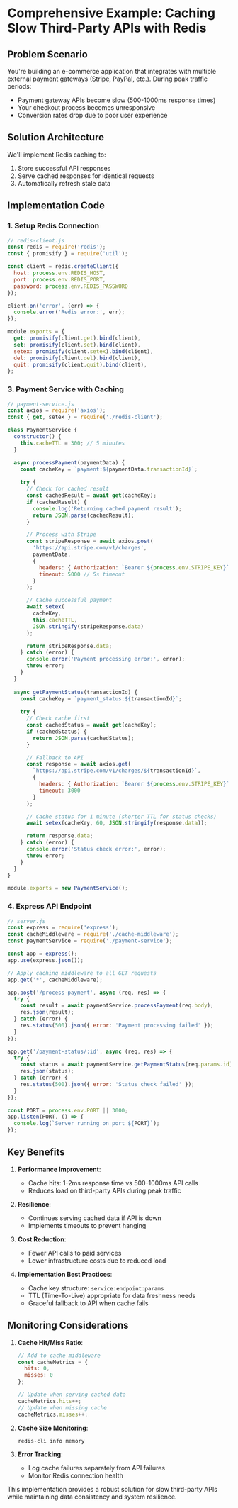 # Comprehensive Example: Caching Slow Third-Party APIs with Redis

## Problem Scenario
You're building an e-commerce application that integrates with multiple external payment gateways (Stripe, PayPal, etc.). During peak traffic periods:
- Payment gateway APIs become slow (500-1000ms response times)
- Your checkout process becomes unresponsive
- Conversion rates drop due to poor user experience

## Solution Architecture
We'll implement Redis caching to:
1. Store successful API responses
2. Serve cached responses for identical requests
3. Automatically refresh stale data

## Implementation Code

### 1. Setup Redis Connection

```javascript
// redis-client.js
const redis = require('redis');
const { promisify } = require('util');

const client = redis.createClient({
  host: process.env.REDIS_HOST,
  port: process.env.REDIS_PORT,
  password: process.env.REDIS_PASSWORD
});

client.on('error', (err) => {
  console.error('Redis error:', err);
});

module.exports = {
  get: promisify(client.get).bind(client),
  set: promisify(client.set).bind(client),
  setex: promisify(client.setex).bind(client),
  del: promisify(client.del).bind(client),
  quit: promisify(client.quit).bind(client),
};
```

### 3. Payment Service with Caching

```javascript
// payment-service.js
const axios = require('axios');
const { get, setex } = require('./redis-client');

class PaymentService {
  constructor() {
    this.cacheTTL = 300; // 5 minutes
  }

  async processPayment(paymentData) {
    const cacheKey = `payment:${paymentData.transactionId}`;
    
    try {
      // Check for cached result
      const cachedResult = await get(cacheKey);
      if (cachedResult) {
        console.log('Returning cached payment result');
        return JSON.parse(cachedResult);
      }

      // Process with Stripe
      const stripeResponse = await axios.post(
        'https://api.stripe.com/v1/charges',
        paymentData,
        {
          headers: { Authorization: `Bearer ${process.env.STRIPE_KEY}` },
          timeout: 5000 // 5s timeout
        }
      );

      // Cache successful payment
      await setex(
        cacheKey,
        this.cacheTTL,
        JSON.stringify(stripeResponse.data)
      );

      return stripeResponse.data;
    } catch (error) {
      console.error('Payment processing error:', error);
      throw error;
    }
  }
  
  async getPaymentStatus(transactionId) {
    const cacheKey = `payment_status:${transactionId}`;
    
    try {
      // Check cache first
      const cachedStatus = await get(cacheKey);
      if (cachedStatus) {
        return JSON.parse(cachedStatus);
      }

      // Fallback to API
      const response = await axios.get(
        `https://api.stripe.com/v1/charges/${transactionId}`,
        {
          headers: { Authorization: `Bearer ${process.env.STRIPE_KEY}` },
          timeout: 3000
        }
      );

      // Cache status for 1 minute (shorter TTL for status checks)
      await setex(cacheKey, 60, JSON.stringify(response.data));

      return response.data;
    } catch (error) {
      console.error('Status check error:', error);
      throw error;
    }
  }
}

module.exports = new PaymentService();
```
### 4. Express API Endpoint

```javascript
// server.js
const express = require('express');
const cacheMiddleware = require('./cache-middleware');
const paymentService = require('./payment-service');

const app = express();
app.use(express.json());

// Apply caching middleware to all GET requests
app.get('*', cacheMiddleware);

app.post('/process-payment', async (req, res) => {
  try {
    const result = await paymentService.processPayment(req.body);
    res.json(result);
  } catch (error) {
    res.status(500).json({ error: 'Payment processing failed' });
  }
});

app.get('/payment-status/:id', async (req, res) => {
  try {
    const status = await paymentService.getPaymentStatus(req.params.id);
    res.json(status);
  } catch (error) {
    res.status(500).json({ error: 'Status check failed' });
  }
});

const PORT = process.env.PORT || 3000;
app.listen(PORT, () => {
  console.log(`Server running on port ${PORT}`);
});
```

## Key Benefits

1. **Performance Improvement**:
   - Cache hits: 1-2ms response time vs 500-1000ms API calls
   - Reduces load on third-party APIs during peak traffic

2. **Resilience**:
   - Continues serving cached data if API is down
   - Implements timeouts to prevent hanging

3. **Cost Reduction**:
   - Fewer API calls to paid services
   - Lower infrastructure costs due to reduced load

4. **Implementation Best Practices**:
   - Cache key structure: `service:endpoint:params`
   - TTL (Time-To-Live) appropriate for data freshness needs
   - Graceful fallback to API when cache fails

## Monitoring Considerations

1. **Cache Hit/Miss Ratio**:
   ```javascript
   // Add to cache middleware
   const cacheMetrics = {
     hits: 0,
     misses: 0
   };

   // Update when serving cached data
   cacheMetrics.hits++;
   // Update when missing cache
   cacheMetrics.misses++;
   ```

2. **Cache Size Monitoring**:
   ```bash
   redis-cli info memory
   ```

3. **Error Tracking**:
   - Log cache failures separately from API failures
   - Monitor Redis connection health

This implementation provides a robust solution for slow third-party APIs while maintaining data consistency and system resilience.


